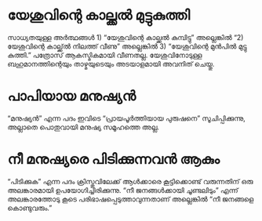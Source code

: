 # യേശുവിന്റെ കാല്ക്കൽ മുട്ടുകുത്തി
സാധ്യതയുള്ള അർത്ഥങ്ങൾ 1) “യേശുവിന്റെ കാല്ക്കൽ കുമ്പിട്ടു” അല്ലെങ്കിൽ “2) യേശുവിന്റെ കാല്ക്ക്ൽ നിലത്ത് വീണു” അല്ലെങ്കിൽ 3) “യേശുവിന്റെ മുൻപിൽ മുട്ടു കുത്തി.” പത്രോസ് ആകസ്മികമായി വീണതല്ല. യേശുവിനോടുള്ള ബഹുമാനത്തിന്റെയും താഴ്മയുടെയും അടയാളമായി അവനിത് ചെയ്തു. 
# പാപിയായ മനുഷ്യൻ
“മനുഷ്യൻ” എന്ന പദം ഇവിടെ “പ്രായപൂർത്തിയായ പുരുഷനെ” സൂചിപ്പിക്കുന്നു, അല്ലാതെ പൊതുവായി മനുഷ്യ സമൂഹത്തെ അല്ല.
# നീ മനുഷ്യരെ പിടിക്കുന്നവൻ ആകും
“പിടിക്കുക” എന്ന പദം ക്രിസ്തുവിലേക്ക് ആൾക്കാരെ കൂട്ടിക്കൊണ്ട് വരുന്നതിന് ഒരു അലങ്കാരമായി ഉപയോഗിച്ചിരിക്കുന്നു. “നീ ജനങ്ങൾക്കായി ചൂണ്ടലിടും” എന്ന് അലങ്കാരത്തോടു കൂടെ പരിഭാഷപ്പെടുത്താവുന്നതാണ് അല്ലെങ്കിൽ “നീ ജനങ്ങളെ കൊണ്ടുവരും.”

